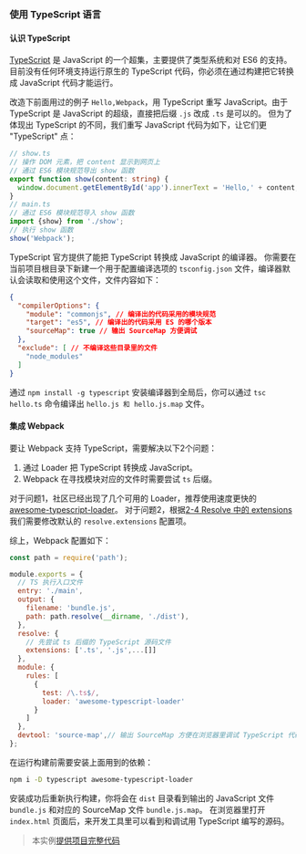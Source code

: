 ### 使用 TypeScript 语言


#### 认识 TypeScript
[TypeScript](http://www.typescriptlang.org) 是 JavaScript 的一个超集，主要提供了类型系统和对 ES6 的支持。
目前没有任何环境支持运行原生的 TypeScript 代码，你必须在通过构建把它转换成 JavaScript 代码才能运行。

改造下前面用过的例子 `Hello,Webpack`，用 TypeScript 重写 JavaScript。由于 TypeScript 是 JavaScript 的超级，直接把后缀 `.js` 改成 `.ts` 是可以的。
但为了体现出 TypeScript 的不同，我们重写 JavaScript 代码为如下，让它们更 "TypeScript" 点：
```typescript
// show.ts
// 操作 DOM 元素，把 content 显示到网页上
// 通过 ES6 模块规范导出 show 函数
export function show(content: string) {
  window.document.getElementById('app').innerText = 'Hello,' + content;
}
// main.ts
// 通过 ES6 模块规范导入 show 函数
import {show} from './show';
// 执行 show 函数
show('Webpack');
```

TypeScript 官方提供了能把 TypeScript 转换成 JavaScript 的编译器。
你需要在当前项目根目录下新建一个用于配置编译选项的 `tsconfig.json` 文件，编译器默认会读取和使用这个文件，文件内容如下：
```json
{
  "compilerOptions": {
    "module": "commonjs", // 编译出的代码采用的模块规范
    "target": "es5", // 编译出的代码采用 ES 的哪个版本
    "sourceMap": true // 输出 SourceMap 方便调试
  },
  "exclude": [ // 不编译这些目录里的文件
    "node_modules"
  ]
}
```
通过 `npm install -g typescript` 安装编译器到全局后，你可以通过 `tsc hello.ts` 命令编译出 `hello.js 和 hello.js.map` 文件。


#### 集成 Webpack
要让 Webpack 支持 TypeScript，需要解决以下2个问题：

1. 通过 Loader 把 TypeScript 转换成 JavaScript。
2. Webpack 在寻找模块对应的文件时需要尝试 `ts` 后缀。

对于问题1，社区已经出现了几个可用的 Loader，推荐使用速度更快的 [awesome-typescript-loader](https://github.com/s-panferov/awesome-typescript-loader)。
对于问题2，根据[2-4 Resolve 中的 extensions](../2配置/2-4Resolve.md#extensions) 我们需要修改默认的 `resolve.extensions` 配置项。

综上，Webpack 配置如下：
```js
const path = require('path');

module.exports = {
  // TS 执行入口文件
  entry: './main',
  output: {
    filename: 'bundle.js',
    path: path.resolve(__dirname, './dist'),
  },
  resolve: {
    // 先尝试 ts 后缀的 TypeScript 源码文件
    extensions: ['.ts', '.js',...[]] 
  },
  module: {
    rules: [
      {
        test: /\.ts$/,
        loader: 'awesome-typescript-loader'
      }
    ]
  },
  devtool: 'source-map',// 输出 SourceMap 方便在浏览器里调试 TypeScript 代码
};
```

在运行构建前需要安装上面用到的依赖：
```bash
npm i -D typescript awesome-typescript-loader
```
安装成功后重新执行构建，你将会在 `dist` 目录看到输出的 JavaScript 文件 `bundle.js` 和对应的 SourceMap 文件 `bundle.js.map`。
在浏览器里打开 `index.html` 页面后，来开发工具里可以看到和调试用 TypeScript 编写的源码。

> 本实例[提供项目完整代码](http://webpack.wuhaolin.cn/3-2使用TypeScript语言.zip)
